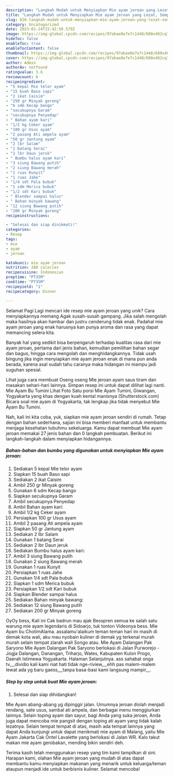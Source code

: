 ```yaml
---
description: "Langkah Mudah untuk Menyiapkan Mie ayam jeroan yang Lezat, Sempurna"
title: "Langkah Mudah untuk Menyiapkan Mie ayam jeroan yang Lezat, Sempurna"
slug: 826-langkah-mudah-untuk-menyiapkan-mie-ayam-jeroan-yang-lezat-sempurna
category: Uncategorized
date: 2023-01-24T15:42:50.579Z
image: https://img-global.cpcdn.com/recipes/97abae8e7e7c1448/680x482cq70/mie-ayam-jeroan-foto-resep-utama.jpg
hideToc: false
enableToc: true
enableTocContent: false
thumbnail: https://img-global.cpcdn.com/recipes/97abae8e7e7c1448/680x482cq70/mie-ayam-jeroan-foto-resep-utama.jpg
cover: https://img-global.cpcdn.com/recipes/97abae8e7e7c1448/680x482cq70/mie-ayam-jeroan-foto-resep-utama.jpg
author: Admin
authorAv: notfound
ratingvalue: 3.6
reviewcount: 6
recipeingredient:
- "5 kepal Mie telor ayam"
- "15 buah Baso sapi"
- "2 ikat Caisim"
- "250 gr Minyak goreng"
- "6 sdm Kecap bango"
- "secukupnya Garam"
- "secukupnya Penyedap"
- " Bahan ayam kari"
- "1/2 kg Ceker ayam"
- "100 gr Usus ayam"
- "2 pasang Ati ampela ayam"
- "50 gr Jantung ayam"
- "2 lbr Salam"
- "1 batang Serai"
- "2 lbr Daun jeruk"
- " Bumbu halus ayam kari"
- "3 siung Bawang putih"
- "2 siung Bawang merah"
- "1 ruas Kunyit"
- "1 ruas Jahe"
- "1/4 sdt Pala bubuk"
- "1 sdm Merica bubuk"
- "1/2 sdt Kari bubuk"
- " Blender sampai halus"
- " Bahan minyak bawang"
- "12 siung Bawang putih"
- "200 gr Minyak goreng"
recipeinstructions:

- "Selesai dan siap dinikmati!"
categories:
- Resep
tags:
- mie
- ayam
- jeroan

katakunci: mie ayam jeroan 
nutrition: 288 calories
recipecuisine: Indonesian
preptime: "PT35M"
cooktime: "PT35M"
recipeyield: "1"
recipecategory: Dinner

---
```



Selamat Pagi Lagi mencari ide resep mie ayam jeroan yang unik? Cara menyiapkannya memang Agak susah-susah gampang. Jika salah mengolah maka hasilnya akan hambar dan justru cenderung tidak enak. Padahal mie ayam jeroan yang enak harusnya kan punya aroma dan rasa yang dapat memancing selera kita.


Banyak hal yang sedikit bisa berpengaruh terhadap kualitas rasa dari mie ayam jeroan, pertama dari jenis bahan, kemudian pemilihan bahan segar dan bagus, hingga cara mengolah dan menghidangkannya. Tidak usah bingung jika ingin menyiapkan mie ayam jeroan enak di mana pun anda berada, karena asal sudah tahu caranya maka hidangan ini mampu jadi suguhan spesial.

Lihat juga cara membuat Oseng oseng Mie jeroan ayam saus tiram dan masakan sehari-hari lainnya. Simpan resep ini untuk dapat dilihat lagi nanti. Mie Ayam Bu Tumini Lihat Foto Satu porsi Mie Ayam Tumini, Giwangan, Yogyakarta yang khas dengan kuah kental manisnya (Shutterstock.com) Bicara soal mie ayam di Yogyakarta, tak lengkap jika tidak menyebut Mie Ayam Bu Tumini.


Nah, kali ini kita coba, yuk, siapkan mie ayam jeroan sendiri di rumah. Tetap dengan bahan sederhana, sajian ini bisa memberi manfaat untuk membantu menjaga kesehatan tubuhmu sekeluarga. Kamu dapat membuat Mie ayam jeroan memakai 27 jenis bahan dan 0 langkah pembuatan. Berikut ini langkah-langkah dalam menyiapkan hidangannya.

<!--inarticleads1-->

##### Bahan-bahan dan bumbu yang digunakan untuk menyiapkan Mie ayam jeroan:

1. Sediakan 5 kepal Mie telor ayam
1. Siapkan 15 buah Baso sapi
1. Sediakan 2 ikat Caisim
1. Ambil 250 gr Minyak goreng
1. Gunakan 6 sdm Kecap bango
1. Siapkan secukupnya Garam
1. Ambil secukupnya Penyedap
1. Ambil  Bahan ayam kari:
1. Ambil 1/2 kg Ceker ayam
1. Persiapkan 100 gr Usus ayam
1. Ambil 2 pasang Ati ampela ayam
1. Siapkan 50 gr Jantung ayam
1. Sediakan 2 lbr Salam
1. Gunakan 1 batang Serai
1. Sediakan 2 lbr Daun jeruk
1. Sediakan  Bumbu halus ayam kari:
1. Ambil 3 siung Bawang putih
1. Gunakan 2 siung Bawang merah
1. Gunakan 1 ruas Kunyit
1. Persiapkan 1 ruas Jahe
1. Gunakan 1/4 sdt Pala bubuk
1. Siapkan 1 sdm Merica bubuk
1. Persiapkan 1/2 sdt Kari bubuk
1. Siapkan  Blender sampai halus
1. Sediakan  Bahan minyak bawang:
1. Sediakan 12 siung Bawang putih
1. Sediakan 200 gr Minyak goreng


OyOy bess, Kali ini Cak badrun mau ajak Besspren semua ke salah satu warung mie ayam legendaris di Sidoarjo, tuk tonton Videonya bess. Mie Ayam bu ChotimAlama. assalamu&#39;alaikum teman teman hari ini masih di demak kota wali, aku mau nyobain kuliner di demak yg terkenal murah murah selain tempat ziarah wali Songo atau. Mie Ayam Dalangan Pak Saryono Mie Ayam Dalangan Pak Saryono berlokasi di Jalan Purworejo - Jogja Dalangan, Danangan, Triharjo, Wates, Kabupaten Kulon Progo, Daerah Istimewa Yogyakarta. Halaman Selanjutnya. ass sahabat onga tv,,,,dividio kali kami niat hati tidak nge-riview,,,,ehh pas malem-malem lewat ada yg baru gaess,,,,tanpa basa-basi kami langsung mampir,,,. 

<!--inarticleads2-->

##### Step by step untuk buat Mie ayam jeroan:


1. Selesai dan siap dihidangkan!

Mie Ayam abang-abang yg dipinggir jalan. Umumnya jeroan diolah menjadi rendang, sate usus, sambal ati ampela, dan berbagai menu menggiurkan lainnya. Selain toping ayam dan sayur, bagi Anda yang suka jeroan, Anda juga dapat mencoba mie pangsit dengan toping ati ayam yang tidak kalah lezatnya. Selain tempat tempat di atas, masih ada tempat lainnya yang dapat Anda kunjungi untuk dapat menikmati mie ayam di Malang, yaitu Mie Ayam Jakarta Cak Ontel Lavalette yang berlokasi di Jalan WR. Kalo takut makan mie ayam gerobakan, mending bikin sendiri deh. 

Terima kasih telah menggunakan resep yang tim kami tampilkan di sini. Harapan kami, olahan Mie ayam jeroan yang mudah di atas dapat membantu kamu menyiapkan makanan yang menarik untuk keluarga/teman ataupun menjadi ide untuk berbisnis kuliner. Selamat mencoba!
